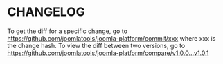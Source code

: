 CHANGELOG
=========

To get the diff for a specific change, go to https://github.com/joomlatools/joomla-platform/commit/xxx where xxx is the
change hash. To view the diff between two versions, go to https://github.com/joomlatools/joomla-platform/compare/v1.0.0...v1.0.1